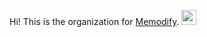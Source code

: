 Hi! This is the organization for [Memodify](https://memodify.com).
<img width="24" src="https://www.memodify.com/favicon256x256.svg" />

